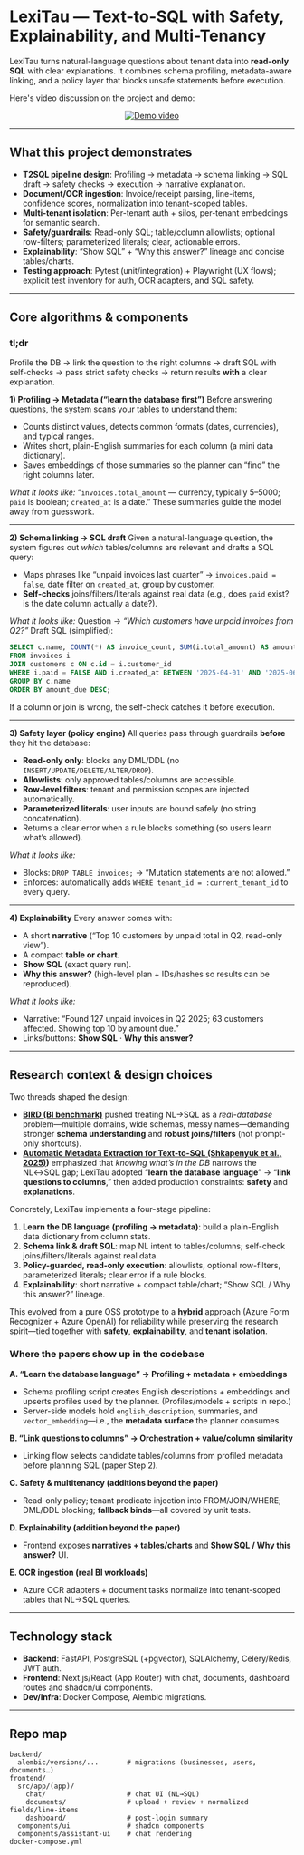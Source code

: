 # LexiTau — Text-to-SQL with Safety, Explainability, and Multi-Tenancy

LexiTau turns natural-language questions about tenant data into **read-only SQL** with clear explanations. It combines schema profiling, metadata-aware linking, and a policy layer that blocks unsafe statements before execution. 

Here's video discussion on the project and demo:
<p align="center">
  <a href="https://www.youtube.com/watch?v=Mhi9dbzRowg">
    <img src="https://img.youtube.com/vi/Mhi9dbzRowg/hqdefault.jpg" alt="Demo video">
  </a>
</p>



---

## What this project demonstrates

* **T2SQL pipeline design**: Profiling → metadata → schema linking → SQL draft → safety checks → execution → narrative explanation. 
* **Document/OCR ingestion**: Invoice/receipt parsing, line-items, confidence scores, normalization into tenant-scoped tables. 
* **Multi-tenant isolation**: Per-tenant auth + silos, per-tenant embeddings for semantic search. 
* **Safety/guardrails**: Read-only SQL; table/column allowlists; optional row-filters; parameterized literals; clear, actionable errors. 
* **Explainability**: “Show SQL” + “Why this answer?” lineage and concise tables/charts. 
* **Testing approach**: Pytest (unit/integration) + Playwright (UX flows); explicit test inventory for auth, OCR adapters, and SQL safety.  

---

## Core algorithms & components

### tl;dr

Profile the DB → link the question to the right columns → draft SQL with self-checks → pass strict safety checks → return results **with** a clear explanation.

**1) Profiling → Metadata (“learn the database first”)**
Before answering questions, the system scans your tables to understand them:

* Counts distinct values, detects common formats (dates, currencies), and typical ranges.
* Writes short, plain-English summaries for each column (a mini data dictionary).
* Saves embeddings of those summaries so the planner can “find” the right columns later.

*What it looks like:*
“`invoices.total_amount` — currency, typically 5–5000; `paid` is boolean; `created_at` is a date.”
These summaries guide the model away from guesswork.

---

**2) Schema linking → SQL draft**
Given a natural-language question, the system figures out *which* tables/columns are relevant and drafts a SQL query:

* Maps phrases like “unpaid invoices last quarter” → `invoices.paid = false`, date filter on `created_at`, group by customer.
* **Self-checks** joins/filters/literals against real data (e.g., does `paid` exist? is the date column actually a date?).

*What it looks like:*
Question → *“Which customers have unpaid invoices from Q2?”*
Draft SQL (simplified):

```sql
SELECT c.name, COUNT(*) AS invoice_count, SUM(i.total_amount) AS amount_due
FROM invoices i
JOIN customers c ON c.id = i.customer_id
WHERE i.paid = FALSE AND i.created_at BETWEEN '2025-04-01' AND '2025-06-30'
GROUP BY c.name
ORDER BY amount_due DESC;
```

If a column or join is wrong, the self-check catches it before execution.

---

**3) Safety layer (policy engine)**
All queries pass through guardrails **before** they hit the database:

* **Read-only only**: blocks any DML/DDL (no `INSERT/UPDATE/DELETE/ALTER/DROP`).
* **Allowlists**: only approved tables/columns are accessible.
* **Row-level filters**: tenant and permission scopes are injected automatically.
* **Parameterized literals**: user inputs are bound safely (no string concatenation).
* Returns a clear error when a rule blocks something (so users learn what’s allowed).

*What it looks like:*

* Blocks: `DROP TABLE invoices;` → “Mutation statements are not allowed.”
* Enforces: automatically adds `WHERE tenant_id = :current_tenant_id` to every query.

---

**4) Explainability**
Every answer comes with:

* A short **narrative** (“Top 10 customers by unpaid total in Q2, read-only view”).
* A compact **table or chart**.
* **Show SQL** (exact query run).
* **Why this answer?** (high-level plan + IDs/hashes so results can be reproduced).

*What it looks like:*

* Narrative: “Found 127 unpaid invoices in Q2 2025; 63 customers affected. Showing top 10 by amount due.”
* Links/buttons: **Show SQL** · **Why this answer?**

---

## Research context & design choices

Two threads shaped the design:

* **[BIRD (BI benchmark)]([url](https://arxiv.org/pdf/2305.03111))** pushed treating NL→SQL as a *real-database* problem—multiple domains, wide schemas, messy names—demanding stronger **schema understanding** and **robust joins/filters** (not prompt-only shortcuts). 
* **[Automatic Metadata Extraction for Text-to-SQL (Shkapenyuk et al., 2025)](https://arxiv.org/abs/2505.19988))** emphasized that *knowing what’s in the DB* narrows the NL↔SQL gap; LexiTau adopted “**learn the database language**” → “**link questions to columns**,” then added production constraints: **safety** and **explanations**.  

Concretely, LexiTau implements a four-stage pipeline:

1. **Learn the DB language (profiling → metadata)**: build a plain-English data dictionary from column stats. 
2. **Schema link & draft SQL**: map NL intent to tables/columns; self-check joins/filters/literals against real data. 
3. **Policy-guarded, read-only execution**: allowlists, optional row-filters, parameterized literals; clear error if a rule blocks. 
4. **Explainability**: short narrative + compact table/chart; “Show SQL / Why this answer?” lineage. 

This evolved from a pure OSS prototype to a **hybrid** approach (Azure Form Recognizer + Azure OpenAI) for reliability while preserving the research spirit—tied together with **safety**, **explainability**, and **tenant isolation**. 

### Where the papers show up in the codebase

**A. “Learn the database language” → Profiling + metadata + embeddings**

* Schema profiling script creates English descriptions + embeddings and upserts profiles used by the planner. (Profiles/models + scripts in repo.) 
* Server-side models hold `english_description`, summaries, and `vector_embedding`—i.e., the **metadata surface** the planner consumes. 

**B. “Link questions to columns” → Orchestration + value/column similarity**

* Linking flow selects candidate tables/columns from profiled metadata before planning SQL (paper Step 2). 

**C. Safety & multitenancy (additions beyond the paper)**

* Read-only policy; tenant predicate injection into FROM/JOIN/WHERE; DML/DDL blocking; **fallback binds**—all covered by unit tests. 

**D. Explainability (addition beyond the paper)**

* Frontend exposes **narratives + tables/charts** and **Show SQL / Why this answer?** UI. 

**E. OCR ingestion (real BI workloads)**

* Azure OCR adapters + document tasks normalize into tenant-scoped tables that NL→SQL queries. 

---

## Technology stack

* **Backend**: FastAPI, PostgreSQL (+pgvector), SQLAlchemy, Celery/Redis, JWT auth. 
* **Frontend**: Next.js/React (App Router) with chat, documents, dashboard routes and shadcn/ui components.  
* **Dev/Infra**: Docker Compose, Alembic migrations. 

---

## Repo map

```
backend/
  alembic/versions/...       # migrations (businesses, users, documents…)
frontend/
  src/app/(app)/
    chat/                    # chat UI (NL→SQL)
    documents/               # upload + review + normalized fields/line-items
    dashboard/               # post-login summary
  components/ui              # shadcn components
  components/assistant-ui    # chat rendering
docker-compose.yml
```

